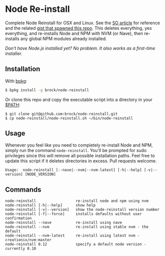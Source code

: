 # Node Re-install

Complete Node Reinstall for OSX and Linux. See the [SO article](http://stackoverflow.com/a/11178106/2083544) for reference and the related [gist that spawned this repo](https://gist.github.com/brock/5b1b70590e1171c4ab54). This deletes everything, yes everything, and re-installs Node and NPM with NVM (or Nave), then re-installs any global NPM modules already installed.

*Don't have Node.js installed yet? No problem. It also works as a first-time installer.*

## Installation

With [bpkg](https://github.com/bpkg/bpkg):

```sh
$ bpkg install -g brock/node-reinstall
```

Or clone this repo and copy the executable script into a directory in your [$PATH](http://en.wikipedia.org/wiki/PATH_%28variable%29):

```
$ git clone git@github.com:brock/node-reinstall.git
$ cp node-reinstall/node-reinstall.sh ~/bin/node-reinstall
```

## Usage

Whenever you feel like you need to completely re-install Node and NPM, simply run the command `node-reinstall`. You'll be prompted for sudo privileges since this will remove all possible installation paths. Feel free to update this script if it deletes directories in excess. Pull requests welcome.


    Usage:	node-reinstall [--nave|--nvm|--nvm-latest] [-h|--help] [-v|--version] [NODE_VERSION]

## Commands

	node-reinstall					re-install node and npm using nvm
	node-reinstall [-h|--help]		show help
	node-reinstall [-v|--version]	show the node-reinstall version number
	node-reinstall [-f|--force]		installs defaults without user confirmation
	node-reinstall --nave			re-install using nave
	node-reinstall --nvm			re-install using stable nvm - the default
	node-reinstall --nvm-latest		re-install using latest nvm - creationix/nvm:master
	node-reinstall 0.12				specify a default node version - currently 0.10

